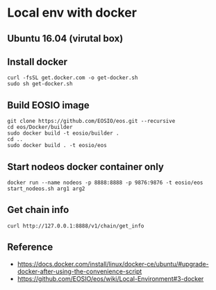 
# Local env with docker

## Ubuntu 16.04 (virutal box)

## Install docker
```
curl -fsSL get.docker.com -o get-docker.sh
sudo sh get-docker.sh
```

## Build EOSIO image
```
git clone https://github.com/EOSIO/eos.git --recursive
cd eos/Docker/builder
sudo docker build -t eosio/builder .
cd ..
sudo docker build . -t eosio/eos
```

## Start nodeos docker container only
```
docker run --name nodeos -p 8888:8888 -p 9876:9876 -t eosio/eos start_nodeos.sh arg1 arg2
```

## Get chain info
```
curl http://127.0.0.1:8888/v1/chain/get_info
```

## Reference
- https://docs.docker.com/install/linux/docker-ce/ubuntu/#upgrade-docker-after-using-the-convenience-script
- https://github.com/EOSIO/eos/wiki/Local-Environment#3-docker
